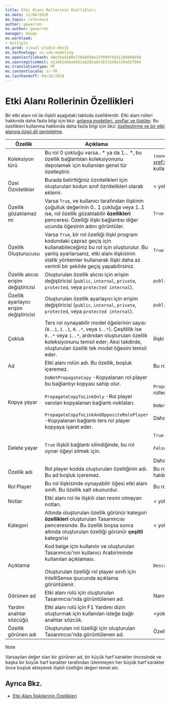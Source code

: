 ```yaml
---
title: Etki Alanı Rollerinin Özellikleri
ms.date: 11/04/2016
ms.topic: reference
author: gewarren
ms.author: gewarren
manager: douge
ms.workload:
- multiple
ms.prod: visual-studio-dev15
ms.technology: vs-ide-modeling
ms.openlocfilehash: 48e2ba4180e72b68838e33f099fbb31186006698
ms.sourcegitcommit: e13e61ddea6032a8282abe16131d9e136a927984
ms.translationtype: MT
ms.contentlocale: tr-TR
ms.lasthandoff: 04/26/2018
---
```

# <a name="properties-of-domain-roles"></a>Etki Alanı Rollerinin Özellikleri
Bir etki alanı rol ile ilişkili aşağıdaki tabloda özelliklerdir. Etki alanı rolleri hakkında daha fazla bilgi için bkz: [anlama modelleri, sınıflar ve ilişkiler](../modeling/understanding-models-classes-and-relationships.md). Bu özellikleri kullanma hakkında daha fazla bilgi için bkz: [özelleştirme ve bir etki alanına özgü dil genişletme](../modeling/customizing-and-extending-a-domain-specific-language.md).

|Özellik|Açıklama|Varsayılan|
|--------------|-----------------|-------------|
|Koleksiyon türü|Bu rol 0 çokluğu varsa.. * ya da 1... \*, bu özellik bağlantıları koleksiyonunu depolamak için kullanılan genel tür özelleştirir.|`(none)` - <xref:Microsoft.VisualStudio.Modeling.LinkedElementCollection%601> kullanılır|
|Özel Öznitelikler|Burada belirttiğiniz öznitelikleri için oluşturulan kodun sınıf öznitelikleri olarak eklenir.|< yok\>|
|Özellik gözatılamaz mi|Varsa `True`, ve kullanıcı tarafından ilişkinin çoğulluk değerinin 0.. 1 çokluğa veya 1..1 ise, rol özellik gözatılabilir **özellikleri** penceresi. Özelliği ilişki bağlantısı diğer ucunda öğesinin adını görüntüler.|`True`|
|Özellik Oluşturucusu|Varsa `True`, bir rol özelliği ilişki program kodundaki çapraz geçiş için kullanabileceğiniz bu rol için oluşturulur. Bu yanlış ayarlarsanız, etki alanı ilişkisinin statik yöntemler kullanarak ilişki daha az verimli bir şekilde geçiş yapabilirsiniz.|`True`|
|Özellik alıcısı erişim değiştiricisi|Oluşturulan özellik alıcısı için erişim değiştiricisi (`public`, `internal`, `private`, `protected`, veya `protected internal`).|`public`|
|Özellik ayarlayıcı erişim değiştiricisi|Oluşturulan özellik ayarlayıcı için erişim değiştiricisi (`public`, `internal`, `private`, `protected`, veya `protected internal`).|`public`|
|Çokluk|Ters rol oynayabilir model öğelerinin sayısı (`0..1`, `1..1`, `0..*`, veya `1..*`). Çeşitlilik ise `0..*` veya `1..*`, ardından oluşturulan özellik koleksiyonunu temsil eder; Aksi takdirde, oluşturulan özellik tek model öğesini temsil eder.|İlişki türüne bağlıdır ve bu ilişkiyi kaynak veya hedef rolde olduğunu.|
|Ad|Etki alanı rolün adı. Bu özellik, boşluk içeremez.|Bu rol için rol player etki alanı sınıfının adı.|
|Kopya yayar|`DoNotPropagateCopy` -Kopyalanan rol player bu bağlantıyı kopyası sahip olur.<br /><br /> `PropagateCopyToLinkOnly` -Rol player varolan kopyalanan bağlantı noktaları.<br /><br /> `PropagateCopyToLinkAndOppositeRolePlayer` -Kopyalanan bağlantı ters rol player kopyaya işaret eder.|`PropagateCopyToLinkAndOppositeRolePlayer` katıştırılmış kaynak rolleri için.<br /><br /> `DoNotPropagateCopy` diğer roller.<br /><br /> Daha fazla bilgi için bkz: [kopyalama davranışını özelleştirme](../modeling/customizing-copy-behavior.md)|
|Delete yayar|`True` ilişkili bağlantı silindiğinde, bu rol oynar öğeyi silmek için.|`True` Hedef katıştırma bir rolün.<br /><br /> `False` diğer roller.<br /><br /> Daha fazla bilgi için bkz: [özelleştirme silme davranışı](../modeling/customizing-deletion-behavior.md).|
|Özellik adı|Rol player kodda oluşturulan özelliğinin adı. Bu ad boşluk içeremez.|Bu rol bir sıfır bire varsa ters rolün adını veya bire bir Çokluk; Aksi halde, ters rolünün pluralized adı.|
|Rol Player|Bu rol ilişkisinde oynayabilir öğesi etki alanı sınıfı. Bu özellik salt okunurdur.|Bu rol için rol player etki alanı sınıfı.|
|Notlar|Etki alanı rol ile ilişkili olan resmi olmayan notları.|< yok\>|
|Kategori|Altında oluşturulan özellik görünür kategori **özellikleri** oluşturulan Tasarımcısı penceresinde. Bu özellik boşsa sonra altında oluşturulan özelliği görünür **çeşitli** kategorisi|< yok\>|
|Açıklama|Kod belge için kullanılır ve oluşturulan Tasarımcısı'nın kullanıcı Arabiriminde kullanılan açıklaması.<br /><br /> Oluşturulan özelliği rol player sınıfı için IntelliSense ipucunda açıklama görüntülenir.|`Description for` *rolün tam adı*|
|Görünen ad|Etki alanı rolü için oluşturulan Tasarımcısı'nda görüntülenen ad.|Name özelliği ayarlanmış değeri.|
|Yardım anahtar sözcüğü|Etki alanı rolü için F1 Yardımı dizin oluşturmak için kullanılan isteğe bağlı anahtar sözcük.|\<yok >|
|Özellik görünen adı|Oluşturulan rol özelliği için oluşturulan Tasarımcısı'nda görüntülenen ad.|Özellik adı özelliği ayarlanmış değeri.|

> [!NOTE]
> Varsayılan değer olan bir görünen ad, bir küçük harf karakter öncesinde ve başka bir büyük harf karakter tarafından izlenmeyen her büyük harf karakter önce boşluk ekleyerek ilişkili özelliğin değeri temel alır.

## <a name="see-also"></a>Ayrıca Bkz.

- [Etki Alanı İlişkilerinin Özellikleri](../modeling/properties-of-domain-relationships.md)